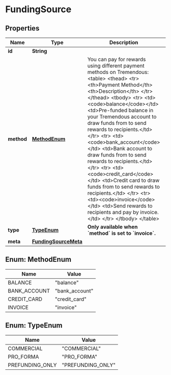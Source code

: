 

# FundingSource



## Properties

| Name | Type | Description | Notes |
|------------ | ------------- | ------------- | -------------|
|**id** | **String** |  |  [readonly] |
|**method** | [**MethodEnum**](#MethodEnum) | You can pay for rewards using different payment methods on Tremendous:  &lt;table&gt;   &lt;thead&gt;     &lt;tr&gt;       &lt;th&gt;Payment Method&lt;/th&gt;       &lt;th&gt;Description&lt;/th&gt;       &lt;/tr&gt;   &lt;/thead&gt;   &lt;tbody&gt;     &lt;tr&gt;       &lt;td&gt;&lt;code&gt;balance&lt;/code&gt;&lt;/td&gt;       &lt;td&gt;Pre-funded balance in your Tremendous account to draw funds from to send rewards to recipients.&lt;/td&gt;     &lt;/tr&gt;     &lt;tr&gt;       &lt;td&gt;&lt;code&gt;bank_account&lt;/code&gt;&lt;/td&gt;       &lt;td&gt;Bank account to draw funds from to send rewards to recipients.&lt;/td&gt;     &lt;/tr&gt;     &lt;tr&gt;       &lt;td&gt;&lt;code&gt;credit_card&lt;/code&gt;&lt;/td&gt;       &lt;td&gt;Credit card to draw funds from to send rewards to recipients.&lt;/td&gt;     &lt;/tr&gt;     &lt;tr&gt;       &lt;td&gt;&lt;code&gt;invoice&lt;/code&gt;&lt;/td&gt;       &lt;td&gt;Send rewards to recipients and pay by invoice.&lt;/td&gt;     &lt;/tr&gt;    &lt;/tbody&gt; &lt;/table&gt;  |  |
|**type** | [**TypeEnum**](#TypeEnum) | **Only available when &#x60;method&#x60; is set to &#x60;invoice&#x60;.**  |  [optional] |
|**meta** | [**FundingSourceMeta**](FundingSourceMeta.md) |  |  |



## Enum: MethodEnum

| Name | Value |
|---- | -----|
| BALANCE | &quot;balance&quot; |
| BANK_ACCOUNT | &quot;bank_account&quot; |
| CREDIT_CARD | &quot;credit_card&quot; |
| INVOICE | &quot;invoice&quot; |



## Enum: TypeEnum

| Name | Value |
|---- | -----|
| COMMERCIAL | &quot;COMMERCIAL&quot; |
| PRO_FORMA | &quot;PRO_FORMA&quot; |
| PREFUNDING_ONLY | &quot;PREFUNDING_ONLY&quot; |



